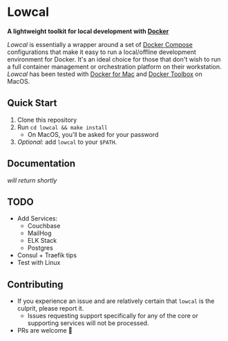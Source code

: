 # Lowcal

**A lightweight toolkit for local development with
[Docker](https://www.docker.com/)**

_Lowcal_ is essentially a wrapper around a set of
[Docker Compose](https://docs.docker.com/compose/) configurations that
make it easy to run a local/offline development environment for Docker.
It's an ideal choice for those that don't wish to run a full container
management or orchestration platform on their workstation. _Lowcal_ has
been tested with [Docker for Mac](https://www.docker.com/docker-mac) and
[Docker Toolbox](https://www.docker.com/products/docker-toolbox) on
MacOS.

## Quick Start

1. Clone this repository
2. Run `cd lowcal && make install`
   * On MacOS, you'll be asked for your password
3. _Optional:_ add `lowcal` to your `$PATH`.

## Documentation

_will return shortly_


## TODO

* Add Services:
  * Couchbase
  * MailHog
  * ELK Stack
  * Postgres
* Consul + Traefik tips
* Test with Linux

## Contributing

* If you experience an issue and are relatively certain that `lowcal` is
  the culprit, please report it.
  * Issues requesting support specifically for any of the core or
    supporting services will not be processed.
* PRs are welcome 🙂
